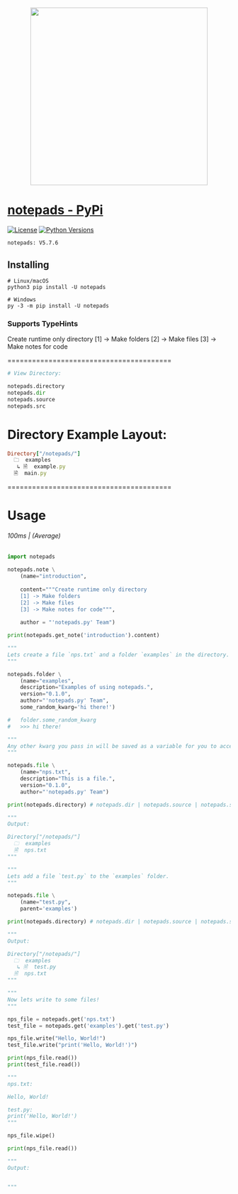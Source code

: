 <h1 align="center">
  <a href="https://pypi.org/project/notepads"><img src="https://i.ibb.co/D71Jnvz/sketch1702189741549-modified.png" width="400"></a>
</h1>


# [notepads - PyPi](https://pypi.org/project/notepads)
[![License](https://img.shields.io/badge/license-MIT-blue.svg)](https://github.com/notepads-py/notepads/blob/main/LICENSE)
[![Python Versions](https://img.shields.io/badge/python-3.7%20|%203.8%20|%203.9%20|%203.10%20|%203.11%20|%203.12%20-blue)](https://www.python.org/downloads/)

```
notepads: V5.7.6
```

## Installing
```shell
# Linux/macOS
python3 pip install -U notepads

# Windows
py -3 -m pip install -U notepads
```

### Supports TypeHints

Create runtime only directory
    [1] -> Make folders
    [2] -> Make files
    [3] -> Make notes for code

========================================

```python
# View Directory:

notepads.directory
notepads.dir
notepads.source
notepads.src
```

# Directory Example Layout:
```ruby
Directory["/notepads/"]
  🗀  examples
   ↳ 🗎  example.py
  🗎  main.py
```

========================================


# Usage  <h6>100ms | (Average)</h6>
```python
import notepads

notepads.note \
    (name="introduction",
     
    content="""Create runtime only directory 
    [1] -> Make folders 
    [2] -> Make files 
    [3] -> Make notes for code""",
     
    author = "'notepads.py' Team")

print(notepads.get_note('introduction').content)

"""
Lets create a file `nps.txt` and a folder `examples` in the directory.
"""

notepads.folder \
    (name="examples",
    description="Examples of using notepads.",
    version="0.1.0",
    author="'notepads.py' Team",
    some_random_kwarg='hi there!')

#   folder.some_random_kwarg
#   >>> hi there!

"""
Any other kwarg you pass in will be saved as a variable for you to access later.
"""

notepads.file \
    (name="nps.txt",
    description="This is a file.",
    version="0.1.0",
    author="'notepads.py' Team")

print(notepads.directory) # notepads.dir | notepads.source | notepads.src

"""
Output:

Directory["/notepads/"]
  🗀  examples
  🗎  nps.txt
"""

"""
Lets add a file `test.py` to the `examples` folder.
"""

notepads.file \
    (name="test.py",
    parent='examples')

print(notepads.directory) # notepads.dir | notepads.source | notepads.src

"""
Output:

Directory["/notepads/"]
  🗀  examples
   ↳ 🗎  test.py
  🗎  nps.txt
"""

"""
Now lets write to some files!
"""

nps_file = notepads.get('nps.txt')
test_file = notepads.get('examples').get('test.py')

nps_file.write("Hello, World!")
test_file.write("print('Hello, World!')")

print(nps_file.read())
print(test_file.read())

"""
nps.txt:

Hello, World!

test.py:
print('Hello, World!')
"""

nps_file.wipe()

print(nps_file.read())

"""
Output:


"""
```
